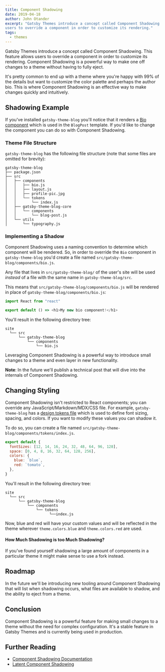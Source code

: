 ```yaml
---
title: Component Shadowing
date: 2019-04-18
author: John Otander
excerpt: "Gatsby Themes introduce a concept called Component Shadowing. This feature allows
users to override a component in order to customize its rendering."
tags:
  - themes
---
```


Gatsby Themes introduce a concept called Component Shadowing. This feature allows
users to override a component in order to customize its rendering. Component Shadowing
is a powerful way to make one off changes to a theme without having to fully eject.

It's pretty common to end up with a theme where you're happy with 99% of the details
but want to customize the color palette and perhaps the author bio. This is where Component
Shadowing is an effective way to make changes quickly and intuitively.

## Shadowing Example

If you've installed `gatsby-theme-blog` you'll notice that it renders a
[Bio component](https://github.com/gatsbyjs/gatsby/blob/666a9bc3c8d91be8a3118b1128340a06e895735e/themes/gatsby-theme-blog/src/components/bio.js)
which is used in the `BlogPost` template. If you'd like to change the component you can do so
with Component Shadowing.

### Theme File Structure

`gatsby-theme-blog` has the following file structure (note that some files are
omitted for brevity):

```
gatsby-theme-blog
├── package.json
├── src
│   ├── components
│   │   ├── bio.js
│   │   ├── layout.js
│   │   ├── profile-pic.jpg
│   │   └── tokens
│   │       └── index.js
│   ├── gatsby-theme-blog-core
│   │   └── components
│   │       └── blog-post.js
│   └── utils
│       └── typography.js
```

### Implementing a Shadow

Component Shadowing uses a naming convention to determine which component will be rendered.
So, in order to override the `Bio` component in `gatsby-theme-blog` you'd create a file named
`src/gatsby-theme-blog/components/bio.js`.

Any file that lives in `src/gatsby-theme-blog/` of the user's site will be used _instead_ of a
file with the same name in `gatsby-theme-blog/src`.

This means that `src/gatsby-theme-blog/components/bio.js` will be rendered in place of
`gatsby-theme-blog/components/bio.js`:

```js:title=src/gatsby-theme-blog/components/bio.js
import React from "react"

export default () => <h1>My new bio component!</h1>
```

You'll result in the following directory tree:

```
site
  └── src
      └── gatsby-theme-blog
          └── components
              └── bio.js
```

Leveraging Component Shadowing is a powerful way to introduce small changes to a theme and
even layer in new functionality.

**Note**: In the future we'll publish a technical post that will dive into the internals
of Component Shadowing.

## Changing Styling

Component Shadowing isn't restricted to React components; you can override any
JavaScript/Markdown/MDX/CSS file. For example, `gatsby-theme-blog` has a
[design tokens file](https://github.com/gatsbyjs/gatsby/blob/666a9bc3c8d91be8a3118b1128340a06e895735e/themes/gatsby-theme-blog/src/components/tokens/index.js)
which is used to define font sizing, spacing, and colors. If you want to modify these
values you can shadow it.

To do so, you can create a file named `src/gatsby-theme-blog/components/tokens/index.js`.

```js:title=src/gatsby-theme-blog/components/tokens/index.js
export default {
  fontSizes: [12, 14, 16, 24, 32, 48, 64, 96, 128],
  space: [0, 4, 8, 16, 32, 64, 128, 256],
  colors: {
    blue: `blue`,
    red: `tomato`,
  },
}
```

You'll result in the following directory tree:

```
site
  └── src
      └── gatsby-theme-blog
          └── components
              └── tokens
                    └──index.js
```

Now, blue and red will have your custom values and will be reflected in the theme wherever
`theme.colors.blue` and `theme.colors.red` are used.

#### How Much Shadowing is too Much Shadowing?

If you've found yourself shadowing a large amount of components in a particular theme it
might make sense to use a fork instead.

## Roadmap

In the future we'll be introducing new tooling around Component Shadowing that will
list when shadowing occurs, what files are available to shadow, and the ability to eject
from a theme.

## Conclusion

Component Shadowing is a powerful feature for making small changes to a theme without the
need for complex configuration. It's a stable feature in Gatsby Themes and is currently
being used in production.

## Further Reading

- [Component Shadowing Documentation](/docs/themes/api-reference/#component-shadowing)
- [Latent Component Shadowing](https://johno.com/latent-component-shadowing)
